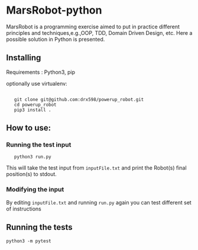 # MarsRobot-python
MarsRobot is a programming exercise aimed to put in practice different principles and techniques,e.g.,OOP, TDD, Domain Driven Design, etc. 
Here a possible solution in Python is presented.


## Installing

Requirements : Python3, pip

optionally use virtualenv:
```
```

```
   git clone git@github.com:drx598/powerup_robot.git
   cd powerup_robot
   pip3 install .
```
## How to use:
###  Running the test input
```
   python3 run.py
```
This will take the test input from ```inputFile.txt``` and print the Robot(s) final position(s) to stdout.
    
### Modifying the input
By editing ```inputFile.txt```  and running ```run.py``` again you can test different set of instructions 
## Running the tests
```
python3 -m pytest
```
